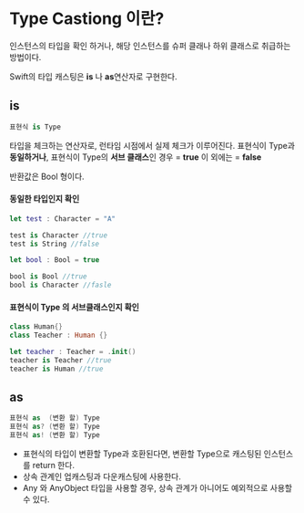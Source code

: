# Type Castiong 이란?

인스턴스의 타입을 확인 하거나, 해당 인스턴스를 슈퍼 클래나 하위 클래스로 취급하는 방법이다.

Swift의 타입 캐스팅은 <b>is</b> 나 <b>as</b>연산자로 구현한다.

## is

```swift
표현식 is Type
```

타입을 체크하는 연산자로, 런타임 시점에서 실제 체크가 이루어진다. 표현식이 Type과 <b>동일하거나</b>, 표현식이 Type의 <b>서브 클래스</b>인 경우 = <b>true</b>
이 외에는 = <b>false</b>

반환값은 Bool 형이다.

#### 동일한 타입인지 확인
```swift
let test : Character = "A"

test is Character //true
test is String //false

let bool : Bool = true

bool is Bool //true
bool is Character //fasle
```

#### 표현식이 Type 의 서브클래스인지 확인
```swift
class Human{}
class Teacher : Human {}

let teacher : Teacher = .init()
teacher is Teacher //true
teacher is Human //true
```

## as
```swift
표현식 as  (변환 할) Type
표현식 as? (변환 할) Type
표현식 as! (변환 할) Type
```

- 표현식의 타입이 변환할 Type과 호환된다면,  변환할 Type으로 캐스팅된 인스턴스를 return 한다.
- 상속 관계인 업캐스팅과 다운캐스팅에 사용한다.
- Any 와 AnyObject 타입을 사용할 경우, 상속 관계가 아니어도 예외적으로 사용할 수 있다.